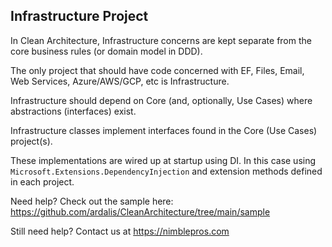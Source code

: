 ﻿## Infrastructure Project

In Clean Architecture, Infrastructure concerns are kept separate from the core business rules (or domain model in DDD).

The only project that should have code concerned with EF, Files, Email, Web Services, Azure/AWS/GCP, etc is
Infrastructure.

Infrastructure should depend on Core (and, optionally, Use Cases) where abstractions (interfaces) exist.

Infrastructure classes implement interfaces found in the Core (Use Cases) project(s).

These implementations are wired up at startup using DI. In this case using `Microsoft.Extensions.DependencyInjection`
and extension methods defined in each project.

Need help? Check out the sample here:
https://github.com/ardalis/CleanArchitecture/tree/main/sample

Still need help?
Contact us at https://nimblepros.com
